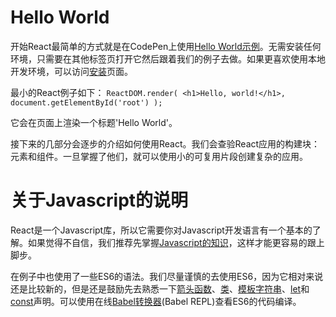 # Hello World
开始React最简单的方式就是在CodePen上使用[Hello World示例][1]。无需安装任何环境，只需要在其他标签页打开它然后跟着我们的例子去做。如果更喜欢使用本地开发环境，可以访问[安装][2]页面。

最小的React例子如下：
	`ReactDOM.render(
		<h1>Hello, world!</h1>,
		document.getElementById('root')
	);`

它会在页面上渲染一个标题'Hello World'。

接下来的几部分会逐步的介绍如何使用React。我们会查验React应用的构建块：元素和组件。一旦掌握了他们，就可以使用小的可复用片段创建复杂的应用。

# 关于Javascript的说明
React是一个Javascript库，所以它需要你对Javascript开发语言有一个基本的了解。如果觉得不自信，我们推荐先掌握[Javascript的知识][3]，这样才能更容易的跟上脚步。

在例子中也使用了一些ES6的语法。我们尽量谨慎的去使用ES6，因为它相对来说还是比较新的，但是还是鼓励先去熟悉一下[箭头函数][4]、[类][5]、[模板字符串][6]、[let][7]和[const][8]声明。可以使用在线[Babel转换器][9](Babel REPL)查看ES6的代码编译。

[1]:http://codepen.io/gaearon/pen/ZpvBNJ?editors=0010 "example"
[2]:http://blog.csdn.net/feng1327/article/details/67676296
[3]:https://developer.mozilla.org/en-US/docs/Web/JavaScript/A_re-introduction_to_JavaScript "Javascript API"
[4]:https://developer.mozilla.org/en-US/docs/Web/JavaScript/Reference/Functions/Arrow_functions "arrow function"
[5]:https://developer.mozilla.org/en-US/docs/Web/JavaScript/Reference/Classes "es6 classes"
[6]:https://developer.mozilla.org/en/docs/Web/JavaScript/Reference/Template_literals "Template_literals"
[7]:https://developer.mozilla.org/en-US/docs/Web/JavaScript/Reference/Statements/let "let"
[8]:https://developer.mozilla.org/en-US/docs/Web/JavaScript/Reference/Statements/const "const"
[9]:http://babeljs.io/repl/#?babili=false&evaluate=true&lineWrap=false&presets=es2015%2Creact&experimental=false&loose=false&spec=false&code=const%20element%20%3D%20%3Ch1%3EHello%2C%20world!%3C%2Fh1%3E%3B%0Aconst%20container%20%3D%20document.getElementById('root')%3B%0AReactDOM.render(element%2C%20container)%3B%0A "Babel REPL"